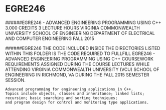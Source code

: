 # EGRE246
######EGRE246 - ADVANCED ENGINEERING PROGRAMMING USING C++
    3.000 CREDITS
    3 LECTURE HOURS
    VIRGINIA COMMONWEALTH UNIVERSITY
    SCHOOL OF ENGINEERING
    DEPARTMENT OF ELECTRICAL AND COMPUTER ENGINEERING
    FALL 2015

######EGRE246
    THE CODE INCLUDED INSIDE THE DIRECTORIES LISTED WITHIN THIS FOLDER IS THE CODE REQUIRED TO FULLFILL EGRE246 - ADVANCED ENGINEERING PROGRAMMING USING C++
    COURSEWORK REQUIREMENTS ASSIGNED DURING THE COURSE LECTURES WHILE ATTENDING VIRGINIA COMMONWEALTH UNIVERSITY (VCU) SCHOOL OF ENGINEERING IN RICHMOND, VA 
    DURING THE FALL 2015 SEMESTER SESSION.
    
    Advanced programming for engineering applications in C++.
    Topics include objects, classes and inheritance; linked lists; recursion; basic searching and sorting techniques;
    and program design for control and monitoring type applications.
